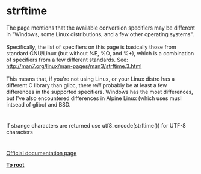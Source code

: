 # strftime



The page mentions that the available conversion specifiers may be different in "Windows, some Linux distributions, and a few other operating systems".<br><br>Specifically, the list of specifiers on this page is basically those from standard GNU/Linux (but without %E, %O, and %+), which is a combination of specifiers from a few different standards. See: http://man7.org/linux/man-pages/man3/strftime.3.html<br><br>This means that, if you&apos;re not using Linux, or your Linux distro has a different C library than glibc, there *will* probably be at least a few differences in the supported specifiers. Windows has the most differences, but I&apos;ve also encountered differences in Alpine Linux (which uses musl intsead of glibc) and BSD.  

#

If strange characters are returned use utf8_encode(strftime()) for UTF-8 characters  

#

[Official documentation page](https://www.php.net/manual/en/function.strftime.php)

**[To root](/README.md)**